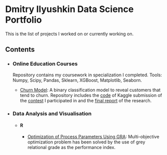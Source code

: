 # Dmitry Ilyushkin Data Science Portfolio

This is the list of projects I worked on or currently working on. 

## Contents

- ### Online Education Courses

  Repository contains my coursework in specialization I completed. Tools: Numpy, Scipy, Pandas, Sklearn, XGBoost, Matplotlib, Seaborn.

  - [Churn Model](https://github.com/kennythecanary/data-science-portfolio/blob/main/coursera/churn_prediction): A binary classification model to reveal customers that tend to churn. Repository includes the [code](https://github.com/kennythecanary/data-science-portfolio/blob/main/coursera/churn_prediction/churn_kaggle_prediction.ipynb) of Kaggle submission of the [contest](https://www.kaggle.com/c/telecom-clients-prediction2) I participated in and the [final report](https://github.com/kennythecanary/data-science-portfolio/blob/main/coursera/churn_prediction/churn_final_report.ipynb) of the research.

- ### Data Analysis and Visualisation

  - #### R
  
    - [Optimization of Process Parameters Using GRA](https://rpubs.com/kennythecanary/gra_laser_welding): Multi-objective optimization problem has been solved by the use of grey relational grade as the performance index.
  

